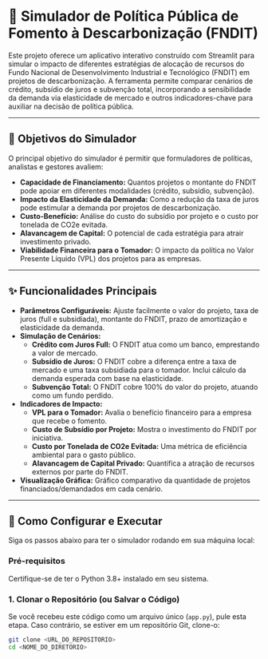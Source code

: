 # 🌿 Simulador de Política Pública de Fomento à Descarbonização (FNDIT)

Este projeto oferece um aplicativo interativo construído com Streamlit para simular o impacto de diferentes estratégias de alocação de recursos do Fundo Nacional de Desenvolvimento Industrial e Tecnológico (FNDIT) em projetos de descarbonização. A ferramenta permite comparar cenários de crédito, subsídio de juros e subvenção total, incorporando a sensibilidade da demanda via elasticidade de mercado e outros indicadores-chave para auxiliar na decisão de política pública.

---

## 🎯 Objetivos do Simulador

O principal objetivo do simulador é permitir que formuladores de políticas, analistas e gestores avaliem:

* **Capacidade de Financiamento:** Quantos projetos o montante do FNDIT pode apoiar em diferentes modalidades (crédito, subsídio, subvenção).
* **Impacto da Elasticidade da Demanda:** Como a redução da taxa de juros pode estimular a demanda por projetos de descarbonização.
* **Custo-Benefício:** Análise do custo do subsídio por projeto e o custo por tonelada de CO2e evitada.
* **Alavancagem de Capital:** O potencial de cada estratégia para atrair investimento privado.
* **Viabilidade Financeira para o Tomador:** O impacto da política no Valor Presente Líquido (VPL) dos projetos para as empresas.

---

## ✨ Funcionalidades Principais

* **Parâmetros Configuráveis:** Ajuste facilmente o valor do projeto, taxa de juros (full e subsidiada), montante do FNDIT, prazo de amortização e elasticidade da demanda.
* **Simulação de Cenários:**
    * **Crédito com Juros Full:** O FNDIT atua como um banco, emprestando a valor de mercado.
    * **Subsídio de Juros:** O FNDIT cobre a diferença entre a taxa de mercado e uma taxa subsidiada para o tomador. Inclui cálculo da demanda esperada com base na elasticidade.
    * **Subvenção Total:** O FNDIT cobre 100% do valor do projeto, atuando como um fundo perdido.
* **Indicadores de Impacto:**
    * **VPL para o Tomador:** Avalia o benefício financeiro para a empresa que recebe o fomento.
    * **Custo de Subsídio por Projeto:** Mostra o investimento do FNDIT por iniciativa.
    * **Custo por Tonelada de CO2e Evitada:** Uma métrica de eficiência ambiental para o gasto público.
    * **Alavancagem de Capital Privado:** Quantifica a atração de recursos externos por parte do FNDIT.
* **Visualização Gráfica:** Gráfico comparativo da quantidade de projetos financiados/demandados em cada cenário.

---

## 🚀 Como Configurar e Executar

Siga os passos abaixo para ter o simulador rodando em sua máquina local:

### Pré-requisitos

Certifique-se de ter o Python 3.8+ instalado em seu sistema.

### 1. Clonar o Repositório (ou Salvar o Código)

Se você recebeu este código como um arquivo único (`app.py`), pule esta etapa. Caso contrário, se estiver em um repositório Git, clone-o:

```bash
git clone <URL_DO_REPOSITORIO>
cd <NOME_DO_DIRETORIO>

